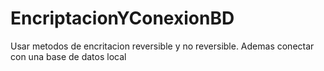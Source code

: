 # EncriptacionYConexionBD
Usar metodos de encritacion reversible y no reversible. Ademas conectar con una base de datos local
